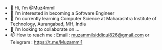 - 👋 Hi, I’m @Muz4mmil
- 👀 I’m interested in becoming a Software Engineer
- 🌱 I’m currently learning Computer Science at Maharashtra Institute of Technology, Aurangabad, MH, India
- 💞️ I’m looking to collaborate on ...
- 📫 How to reach me : Email : muzammilsiddiqui826@gmail.com or Telegram : https://t.me/Muzammi1

<!---
Muz4mmil/Muz4mmil is a ✨ special ✨ repository because its `README.md` (this file) appears on your GitHub profile.
You can click the Preview link to take a look at your changes.
--->
